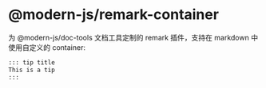 # @modern-js/remark-container

为 @modern-js/doc-tools 文档工具定制的 remark 插件，支持在 markdown 中使用自定义的 container:

```markdown
::: tip title
This is a tip
:::
```
